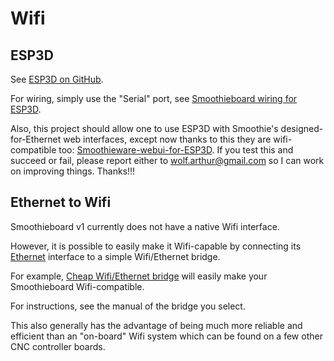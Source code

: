 
# Wifi

## ESP3D

See [ESP3D on GitHub](https://github.com/luc-github/ESP3D).

For wiring, simply use the "Serial" port, see [Smoothieboard wiring for ESP3D](https://github.com/luc-github/ESP3D/wiki/Smoothieboard).

Also, this project should allow one to use ESP3D with Smoothie's designed-for-Ethernet web interfaces, except now thanks to this they are wifi-compatible too: [Smoothieware-webui-for-ESP3D](https://github.com/luc-github/smoothieware-webui-for-ESP3D). If you test this and succeed or fail, please report either to [wolf.arthur@gmail.com](mailto:wolf.arthur@gmail.com) so I can work on improving things. Thanks!!!

## Ethernet to Wifi

Smoothieboard v1 currently does not have a native Wifi interface.

However, it is possible to easily make it Wifi-capable by connecting its [Ethernet](network.md) interface to a simple Wifi/Ethernet bridge.

For example, [Cheap Wifi/Ethernet bridge](https://www.amazon.com/s?k=wireless+ethernet+bridge&qid=1744350096&rnid=386442011&ref=sr_nr_p_36_0_0&low-price=&high-price=30) will easily make your Smoothieboard Wifi-compatible.

For instructions, see the manual of the bridge you select.

This also generally has the advantage of being much more reliable and efficient than an "on-board" Wifi system which can be found on a few other CNC controller boards.
